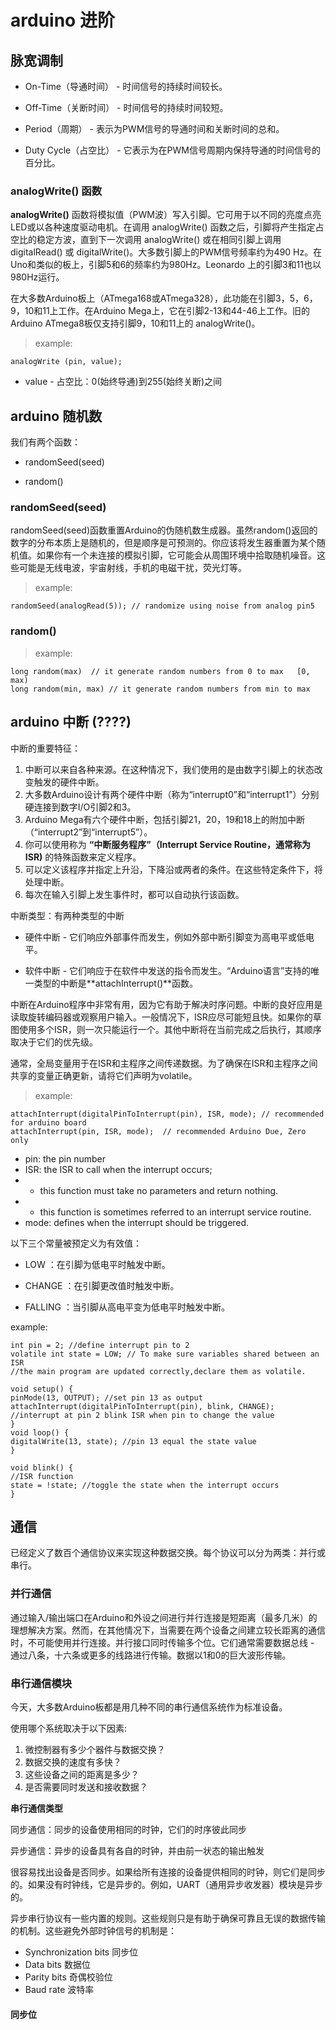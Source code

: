# arduino 进阶

## 脉宽调制

* On-Time（导通时间） - 时间信号的持续时间较长。

* Off-Time（关断时间） - 时间信号的持续时间较短。

* Period（周期） - 表示为PWM信号的导通时间和关断时间的总和。

* Duty Cycle（占空比） - 它表示为在PWM信号周期内保持导通的时间信号的百分比。


### analogWrite() 函数

**analogWrite()** 函数将模拟值（PWM波）写入引脚。它可用于以不同的亮度点亮LED或以各种速度驱动电机。在调用 analogWrite() 函数之后，引脚将产生指定占空比的稳定方波，直到下一次调用 analogWrite() 或在相同引脚上调用 digitalRead() 或 digitalWrite()。大多数引脚上的PWM信号频率约为490 Hz。在Uno和类似的板上，引脚5和6的频率约为980Hz。Leonardo 上的引脚3和11也以980Hz运行。

在大多数Arduino板上（ATmega168或ATmega328），此功能在引脚3，5，6，9，10和11上工作。在Arduino Mega上，它在引脚2-13和44-46上工作。旧的Arduino ATmega8板仅支持引脚9，10和11上的 analogWrite()。

> example:

    analogWrite (pin, value);
    
* value - 占空比：0(始终导通)到255(始终关断)之间


## arduino 随机数

我们有两个函数：

* randomSeed(seed)

* random()

### randomSeed(seed)

randomSeed(seed)函数重置Arduino的伪随机数生成器。虽然random()返回的数字的分布本质上是随机的，但是顺序是可预测的。你应该将发生器重置为某个随机值。如果你有一个未连接的模拟引脚，它可能会从周围环境中拾取随机噪音。这些可能是无线电波，宇宙射线，手机的电磁干扰，荧光灯等。

> example:

    randomSeed(analogRead(5)); // randomize using noise from analog pin5

### random()

> example:

    long random(max)  // it generate random numbers from 0 to max   [0, max)
    long random(min, max) // it generate random numbers from min to max


## arduino 中断 (????)

中断的重要特征：

1. 中断可以来自各种来源。在这种情况下，我们使用的是由数字引脚上的状态改变触发的硬件中断。
2. 大多数Arduino设计有两个硬件中断（称为“interrupt0”和“interrupt1”）分别硬连接到数字I/O引脚2和3。
3. Arduino Mega有六个硬件中断，包括引脚21，20，19和18上的附加中断（“interrupt2”到“interrupt5”）。
4. 你可以使用称为 **“中断服务程序”（Interrupt Service Routine，通常称为ISR)** 的特殊函数来定义程序。
5. 可以定义该程序并指定上升沿，下降沿或两者的条件。在这些特定条件下，将处理中断。
6. 每次在输入引脚上发生事件时，都可以自动执行该函数。


中断类型：有两种类型的中断

* 硬件中断 - 它们响应外部事件而发生，例如外部中断引脚变为高电平或低电平。

* 软件中断 - 它们响应于在软件中发送的指令而发生。“Arduino语言”支持的唯一类型的中断是**attachInterrupt()**函数。


中断在Arduino程序中非常有用，因为它有助于解决时序问题。中断的良好应用是读取旋转编码器或观察用户输入。一般情况下，ISR应尽可能短且快。如果你的草图使用多个ISR，则一次只能运行一个。其他中断将在当前完成之后执行，其顺序取决于它们的优先级。

通常，全局变量用于在ISR和主程序之间传递数据。为了确保在ISR和主程序之间共享的变量正确更新，请将它们声明为volatile。


> example:

    attachInterrupt(digitalPinToInterrupt(pin), ISR, mode); // recommended for arduino board
    attachInterrupt(pin, ISR, mode);  // recommended Arduino Due, Zero only
    
* pin: the pin number
* ISR: the ISR to call when the interrupt occurs;
* * this function must take no parameters and return nothing.
* * this function is sometimes referred to an interrupt service routine.
* mode: defines when the interrupt should be triggered.


以下三个常量被预定义为有效值：

* LOW ：在引脚为低电平时触发中断。

* CHANGE ：在引脚更改值时触发中断。

* FALLING ：当引脚从高电平变为低电平时触发中断。  


example:

    int pin = 2; //define interrupt pin to 2
    volatile int state = LOW; // To make sure variables shared between an ISR
    //the main program are updated correctly,declare them as volatile.

    void setup() {
    pinMode(13, OUTPUT); //set pin 13 as output
    attachInterrupt(digitalPinToInterrupt(pin), blink, CHANGE);
    //interrupt at pin 2 blink ISR when pin to change the value
    } 
    void loop() { 
    digitalWrite(13, state); //pin 13 equal the state value
    } 

    void blink() { 
    //ISR function
    state = !state; //toggle the state when the interrupt occurs
    }


## 通信

已经定义了数百个通信协议来实现这种数据交换。每个协议可以分为两类：并行或串行。

### 并行通信

通过输入/输出端口在Arduino和外设之间进行并行连接是短距离（最多几米）的理想解决方案。然而，在其他情况下，当需要在两个设备之间建立较长距离的通信时，不可能使用并行连接。并行接口同时传输多个位。它们通常需要数据总线 - 通过八条，十六条或更多的线路进行传输。数据以1和0的巨大波形传输。

### 串行通信模块

今天，大多数Arduino板都是用几种不同的串行通信系统作为标准设备。

使用哪个系统取决于以下因素:

1. 微控制器有多少个器件与数据交换？
2. 数据交换的速度有多快？
3. 这些设备之间的距离是多少？
4. 是否需要同时发送和接收数据？


**串行通信类型**

同步通信：同步的设备使用相同的时钟，它们的时序彼此同步

异步通信：异步的设备具有各自的时钟，并由前一状态的输出触发

很容易找出设备是否同步。如果给所有连接的设备提供相同的时钟，则它们是同步的。如果没有时钟线，它是异步的。例如，UART（通用异步收发器）模块是异步的。


异步串行协议有一些内置的规则。这些规则只是有助于确保可靠且无误的数据传输的机制。这些避免外部时钟信号的机制是：

* Synchronization bits 同步位
* Data bits 数据位
* Parity bits 奇偶校验位
* Baud rate 波特率

#### 同步位

